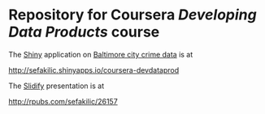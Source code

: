 # Repository for Coursera _Developing Data Products_ course

The [Shiny](http://shiny.rstudio.com/) application on
[Baltimore city crime data](https://data.baltimorecity.gov/Public-Safety/BPD-Part-1-Victim-Based-Crime-Data/wsfq-mvij)
is at

http://sefakilic.shinyapps.io/coursera-devdataprod

The [Slidify](http://slidify.org/) presentation is at

http://rpubs.com/sefakilic/26157
